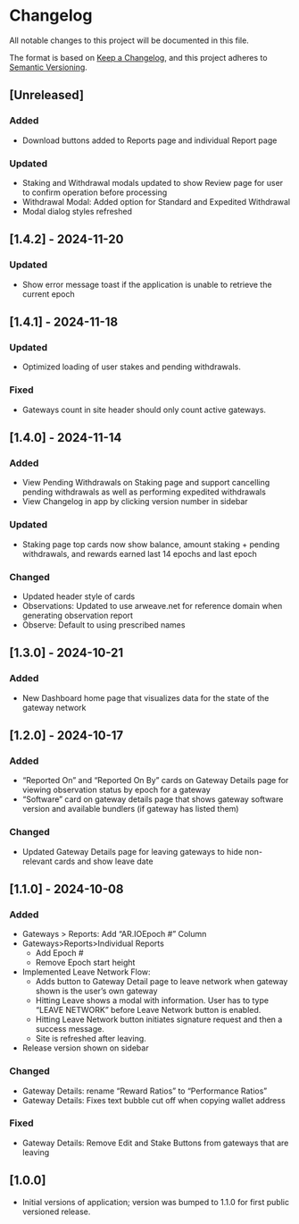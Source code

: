 # Changelog

All notable changes to this project will be documented in this file.

The format is based on [Keep a Changelog](https://keepachangelog.com/en/1.1.0/),
and this project adheres to [Semantic Versioning](https://semver.org/spec/v2.0.0.html).

## [Unreleased]

### Added 

* Download buttons added to Reports page and individual Report page 

### Updated

* Staking and Withdrawal modals updated to show Review page for user to confirm operation before processing
* Withdrawal Modal: Added option for Standard and Expedited Withdrawal
* Modal dialog styles refreshed


## [1.4.2] - 2024-11-20

### Updated

* Show error message toast if the application is unable to retrieve the current epoch

## [1.4.1] - 2024-11-18

### Updated

* Optimized loading of user stakes and pending withdrawals. 

### Fixed

* Gateways count in site header should only count active gateways.

## [1.4.0] - 2024-11-14

### Added

* View Pending Withdrawals on Staking page and support cancelling pending withdrawals as well as performing expedited withdrawals
* View Changelog in app by clicking version number in sidebar

### Updated

* Staking page top cards now show balance, amount staking + pending withdrawals, and rewards earned last 14 epochs and last epoch

### Changed

* Updated header style of cards
* Observations: Updated to use arweave.net for reference domain when generating observation report
* Observe: Default to using prescribed names 

## [1.3.0] - 2024-10-21

### Added

* New Dashboard home page that visualizes data for the state of the gateway network 

## [1.2.0] - 2024-10-17

### Added

* “Reported On” and “Reported On By” cards on Gateway Details page for viewing observation status by epoch for a gateway
* “Software” card on gateway details page that shows gateway software version and available bundlers (if gateway has listed them)

### Changed

* Updated Gateway Details page for leaving gateways to hide non-relevant cards and show leave date


## [1.1.0] - 2024-10-08

### Added

* Gateways > Reports: Add “AR.IOEpoch #” Column
* Gateways>Reports>Individual Reports
  * Add Epoch #
  * Remove Epoch start height
* Implemented Leave Network Flow:
  * Adds button to Gateway Detail page to leave network when gateway shown is the user’s own gateway
  * Hitting Leave shows a modal with information. User has to type “LEAVE NETWORK” before Leave Network button is enabled.
  * Hitting Leave Network button initiates signature request and then a success message.
  * Site is refreshed after leaving.
* Release version shown on sidebar


### Changed

* Gateway Details: rename “Reward Ratios” to “Performance Ratios”
* Gateway Details: Fixes text bubble cut off when copying wallet address

### Fixed

* Gateway Details: Remove Edit and Stake Buttons from gateways that are leaving

## [1.0.0]

* Initial versions of application; version was bumped to 1.1.0 for first public versioned release. 
